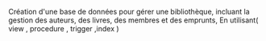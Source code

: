 Création d'une base de données pour gérer une bibliothèque, incluant la gestion des auteurs, des livres, des membres et des emprunts,
En utilisant( view , procedure , trigger ,index )

